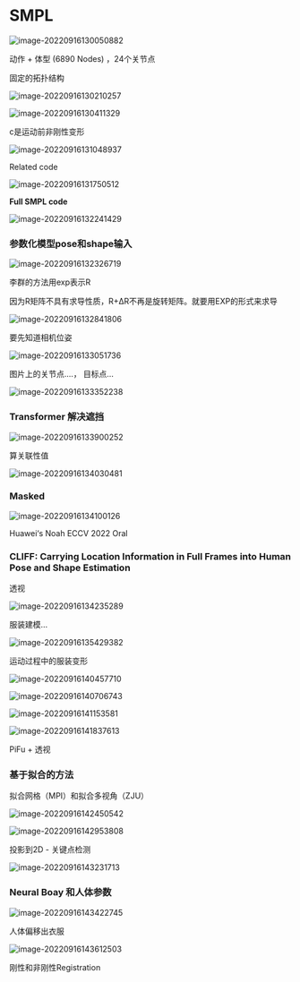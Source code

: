 # SMPL

![image-20220916130050882](https://ik.imagekit.io/haochen/Typora/image-20220916130050882.png)

动作 + 体型 (6890 Nodes) ，24个关节点

固定的拓扑结构

![image-20220916130210257](https://ik.imagekit.io/haochen/Typora/image-20220916130210257.png)

![image-20220916130411329](https://ik.imagekit.io/haochen/Typora/image-20220916130411329.png)

c是运动前非刚性变形

![image-20220916131048937](https://ik.imagekit.io/haochen/Typora/image-20220916131048937.png)

Related code

![image-20220916131750512](https://ik.imagekit.io/haochen/Typora/image-20220916131750512.png)

**Full SMPL code**

![image-20220916132241429](https://ik.imagekit.io/haochen/Typora/image-20220916132241429.png)

### 参数化模型pose和shape输入

![image-20220916132326719](https://ik.imagekit.io/haochen/Typora/image-20220916132326719.png)

李群的方法用exp表示R

因为R矩阵不具有求导性质，R+ΔR不再是旋转矩阵。就要用EXP的形式来求导

![image-20220916132841806](https://ik.imagekit.io/haochen/Typora/image-20220916132841806.png)

要先知道相机位姿

![image-20220916133051736](https://ik.imagekit.io/haochen/Typora/image-20220916133051736.png)

图片上的关节点….， 目标点…

![image-20220916133352238](https://ik.imagekit.io/haochen/Typora/image-20220916133352238.png)

### Transformer 解决遮挡

![image-20220916133900252](https://ik.imagekit.io/haochen/Typora/image-20220916133900252.png)

算关联性值

![image-20220916134030481](https://ik.imagekit.io/haochen/Typora/image-20220916134030481.png)

### Masked

![image-20220916134100126](https://ik.imagekit.io/haochen/Typora/image-20220916134100126.png)

Huawei‘s Noah ECCV 2022 Oral

### CLIFF: Carrying Location Information in Full Frames into Human Pose and Shape Estimation

透视

![image-20220916134235289](https://ik.imagekit.io/haochen/Typora/image-20220916134235289.png)

服装建模…

![image-20220916135429382](https://ik.imagekit.io/haochen/Typora/image-20220916135429382.png)

运动过程中的服装变形

![image-20220916140457710](https://ik.imagekit.io/haochen/Typora/image-20220916140457710.png)

![image-20220916140706743](https://ik.imagekit.io/haochen/Typora/image-20220916140706743.png)

![image-20220916141153581](https://ik.imagekit.io/haochen/Typora/image-20220916141153581.png)

![image-20220916141837613](https://ik.imagekit.io/haochen/Typora/image-20220916141837613.png)

PiFu + 透视

### 基于拟合的方法

拟合网格（MPI）和拟合多视角（ZJU）

![image-20220916142450542](https://ik.imagekit.io/haochen/Typora/image-20220916142450542.png)

![image-20220916142953808](https://ik.imagekit.io/haochen/Typora/image-20220916142953808.png)

投影到2D - 关键点检测

![image-20220916143231713](https://ik.imagekit.io/haochen/Typora/image-20220916143231713.png)

### Neural Boay 和人体参数

![image-20220916143422745](https://ik.imagekit.io/haochen/Typora/image-20220916143422745.png)

人体偏移出衣服

![image-20220916143612503](https://ik.imagekit.io/haochen/Typora/image-20220916143612503.png)

刚性和非刚性Registration

